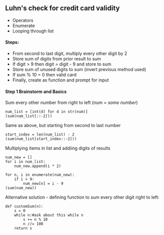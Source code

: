 ## Luhn's check for credit card validity
- Operators
- Enumerate
- Looping through list

#### Steps:
  - From second to last digit, multiply every other digit by 2
  - Store sum of digits from prior result to sum
  - If digit > 9 then digit = digit - 9 and store to sum
  - Store sum of unused digits to sum (invert previous method used)
  - If sum % 10 = 0 then valid card
  - Finally, create as function and prompt for input

#### Step 1 Brainstorm and Basics
Sum every other number from right to left
(num = _some number_)
```
num_list = [int(d) for d in str(num)]
(sum(num_list[::-2]))
```
Same as above, but starting from second to last number
```
start_index = len(num_list) - 2
(sum(num_list[start_index::-2]))
```
Multiplying items in list and addiing digits of results
```
num_new = []
for i in num_list:
    num_new.append(i * 2)

for n, i in enumerate(num_new):
    if i > 9:
        num_new[n] = i - 9
(sum(num_new))
```
Alternative solution - defining function to sum every other digit right to left:
```
def customSum(n):
    s = 0
    while n:#ask about this while n
        s += n % 10
        n //= 100
    return s
```
